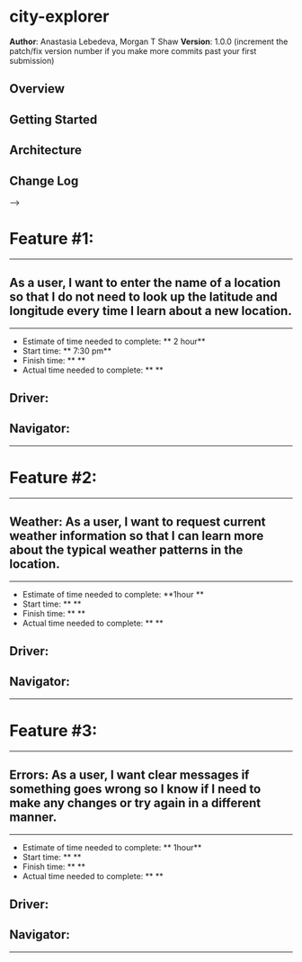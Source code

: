 # city-explorer

**Author**: Anastasia Lebedeva, Morgan T Shaw
**Version**: 1.0.0 (increment the patch/fix version number if you make more commits past your first submission)

## Overview
<!-- Provide a high level overview of what this application is and why you are building it, beyond the fact that it's an assignment for this class. (i.e. What's your problem domain?) -->

## Getting Started
<!-- What are the steps that a user must take in order to build this app on their own machine and get it running? -->

## Architecture
<!-- Provide a detailed description of the application design. What technologies (languages, libraries, etc) you're using, and any other relevant design information. -->

## Change Log
<!-- Use this area to document the iterative changes made to your application as each feature is successfully implemented. Use time stamps. Here's an examples:

01-01-2001 4:59pm - Application now has a fully-functional express server, with a GET route for the location resource.

## Credits and Collaborations
<!-- Give credit (and a link) to other people or resources that helped you build this application. -->
-->

# Feature #1:
***
## As a user, I want to enter the name of a location so that I do not need to look up the latitude and longitude every time I learn about a new location.
***
* Estimate of time needed to complete: ** 2 hour**
* Start time: ** 7:30 pm**
* Finish time: ** **
* Actual time needed to complete: ** **

## **Driver:** 
## **Navigator:** 
***

# Feature #2:
***
## Weather: As a user, I want to request current weather information so that I can learn more about the typical weather patterns in the location.
***
* Estimate of time needed to complete: **1hour **
* Start time: ** **
* Finish time: ** **
* Actual time needed to complete: ** **

## **Driver:** 
## **Navigator:** 
***

# Feature #3:
***
## Errors: As a user, I want clear messages if something goes wrong so I know if I need to make any changes or try again in a different manner.
***
* Estimate of time needed to complete: ** 1hour**
* Start time: ** **
* Finish time: ** **
* Actual time needed to complete: ** **

## **Driver:** 
## **Navigator:** 
***



